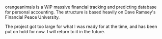 orangeanimals is a WIP massive financial tracking and predicting database for personal accounting.  The structure is based heavily on Dave Ramsey's Financial Peace University.

The project got too large for what I was ready for at the time, and has been put on hold for now.  I will return to it in the future.

